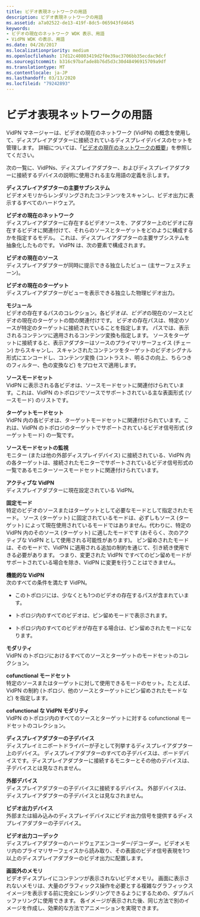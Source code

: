 ```yaml
---
title: ビデオ表現ネットワークの用語
description: ビデオ表現ネットワークの用語
ms.assetid: a7a02522-de13-419f-8dc5-065943fd4645
keywords:
- ビデオの現在のネットワーク WDK 表示、用語
- VidPN WDK の表示、用語
ms.date: 04/20/2017
ms.localizationpriority: medium
ms.openlocfilehash: 17d12c40803419d2f0e39ac3706bb35ecdac9dcf
ms.sourcegitcommit: b316c97bafade8b76d5d3c30d48496915709a9df
ms.translationtype: MT
ms.contentlocale: ja-JP
ms.lasthandoff: 03/13/2020
ms.locfileid: "79242893"
---
```

# <a name="video-present-network-terminology"></a>ビデオ表現ネットワークの用語


VidPN マネージャーは、ビデオの現在のネットワーク (VidPN) の概念を使用して、ディスプレイアダプターに接続されているディスプレイデバイスのセットを管理します。 詳細については、「[ビデオの現在のネットワークの概要](introduction-to-video-present-networks.md)」を参照してください。

次の一覧に、VidPNs、ディスプレイアダプター、およびディスプレイアダプターに接続するデバイスの説明に使用される主な用語の定義を示します。

<span id="display_adapter_s_presentational_subsystem"></span><span id="DISPLAY_ADAPTER_S_PRESENTATIONAL_SUBSYSTEM"></span>**ディスプレイアダプターの主要サブシステム**  
ビデオメモリからレンダリングされたコンテンツをスキャンし、ビデオ出力に表示するすべてのハードウェア。

<span id="video_present_network"></span><span id="VIDEO_PRESENT_NETWORK"></span>**ビデオの現在のネットワーク**  
ディスプレイアダプターに存在するビデオソースを、アダプター上のビデオに存在するビデオに関連付けて、それらのソースとターゲットをどのように構成するかを指定するモデル。 これは、ディスプレイアダプターの主要サブシステムを抽象化したものです。 VidPN は、次の要素で構成されます。

<span id="video_present_sources"></span><span id="VIDEO_PRESENT_SOURCES"></span>**ビデオの現在のソース**  
ディスプレイアダプターが同時に提示できる独立したビュー (主サーフェスチェーン)。

<span id="video_present_targets"></span><span id="VIDEO_PRESENT_TARGETS"></span>**ビデオの現在のターゲット**  
ディスプレイアダプターがビューを表示できる独立した物理ビデオ出力。

<span id="topology"></span><span id="TOPOLOGY"></span>**モジュール**  
ビデオの存在するパスのコレクション。各ビデオ*は、ビデオ*の現在のソースとビデオの現在のターゲットの間の関連付けです。 ビデオの存在パスは、特定のソースが特定のターゲットに接続されていることを指定します。 パスでは、表示されるコンテンツに適用されるコンテンツ変換も指定します。 ソースをターゲットに接続すると、表示アダプターはソースのプライマリサーフェイス (チェーン) からスキャンし、スキャンされたコンテンツをターゲットのビデオシグナル形式にエンコードし、コンテンツ変換 (コントラスト、明るさの向上、ちらつきのフィルター、色の変換など) をプロセスで適用します。

<span id="source_mode_sets"></span><span id="SOURCE_MODE_SETS"></span>**ソースモードセット**  
VidPN に表示される各ビデオは、ソースモードセットに関連付けられています。これは、VidPN のトポロジでソースでサポートされている主な表面形式 (ソースモード) のリストです。

<span id="target_mode_sets"></span><span id="TARGET_MODE_SETS"></span>**ターゲットモードセット**  
VidPN 内の各ビデオは、ターゲットモードセットに関連付けられています。これは、VidPN のトポロジのターゲットでサポートされているビデオ信号形式 (ターゲットモード) の一覧です。

<span id="monitor_source_mode_sets"></span><span id="MONITOR_SOURCE_MODE_SETS"></span>**ソースモードセットの監視**  
モニター (または他の外部ディスプレイデバイス) に接続されている、VidPN 内の各ターゲットは、接続されたモニターでサポートされているビデオ信号形式の一覧であるモニターソースモードセットに関連付けられています。

<span id="active_VidPN"></span><span id="active_vidpn"></span><span id="ACTIVE_VIDPN"></span>**アクティブな VidPN**  
ディスプレイアダプターに現在設定されている VidPN。

<span id="pinned_mode"></span><span id="PINNED_MODE"></span>**固定モード**  
特定のビデオのソースまたはターゲットとして必要なモードとして指定されたモード。 ソース (ターゲット) に固定されているモードは、必ずしもソース (ターゲット) によって現在使用されているモードではありません。代わりに、特定の VidPN 内のそのソース (ターゲット) に適したモードです (おそらく、次のアクティブな VidPN として使用される可能性があります)。 ピン留めされたモードは、そのモードで、VidPN に適用される追加の制約を通じて、引き続き使用できる必要があります。 つまり、変更された VidPN ですべてのピン留めモードがサポートされている場合を除き、VidPN に変更を行うことはできません。

<span id="functional_VidPN"></span><span id="functional_vidpn"></span><span id="FUNCTIONAL_VIDPN"></span>**機能的な VidPN**  
次のすべての条件を満たす VidPN。

-   このトポロジには、少なくとも1つのビデオの存在するパスが含まれています。

-   トポロジ内のすべてのビデオは、ピン留めモードで表示されます。

-   トポロジ内のすべてのビデオが存在する場合は、ピン留めされたモードになります。

<span id="modality"></span><span id="MODALITY"></span>**モダリティ**  
VidPN のトポロジにおけるすべてのソースとターゲットのモードセットのコレクション。

<span id="cofunctional_mode_set"></span><span id="COFUNCTIONAL_MODE_SET"></span>**cofunctional モードセット**  
特定のソースまたはターゲットに対して使用できるモードのセット。たとえば、VidPN の制約 (トポロジ、他のソースとターゲットにピン留めされたモードなど) を指定します。

<span id="cofunctional_VidPN_modality"></span><span id="cofunctional_vidpn_modality"></span><span id="COFUNCTIONAL_VIDPN_MODALITY"></span>**cofunctional な VidPN モダリティ**  
VidPN のトポロジ内のすべてのソースとターゲットに対する cofunctional モードセットのコレクション。

<span id="child_device_of_the_display_adapter"></span><span id="CHILD_DEVICE_OF_THE_DISPLAY_ADAPTER"></span>**ディスプレイアダプターの子デバイス**  
ディスプレイミニポートドライバーが子として列挙するディスプレイアダプター上のデバイス。 ディスプレイアダプターのすべての子デバイスは、ボードデバイスです。ディスプレイアダプターに接続するモニターとその他のデバイスは、子デバイスとは見なされません。

<span id="external_device"></span><span id="EXTERNAL_DEVICE"></span>**外部デバイス**  
ディスプレイアダプターの子デバイスに接続するデバイス。 外部デバイスは、ディスプレイアダプターの子デバイスとは見なされません。

<span id="video_output_device"></span><span id="VIDEO_OUTPUT_DEVICE"></span>**ビデオ出力デバイス**  
外部または組み込みのディスプレイデバイスにビデオ出力信号を提供するディスプレイアダプターの子デバイス。

<span id="video_output_codec"></span><span id="VIDEO_OUTPUT_CODEC"></span>**ビデオ出力コーデック**  
ディスプレイアダプターのハードウェアエンコーダー/デコーダー。ビデオメモリ内のプライマリサーフェイスから読み取り、その表面のビデオ信号表現を1つ以上のディスプレイアダプターのビデオ出力に配置します。

 
<span id="off_screen_memory"></span><span id="OFF_SCREEN_MEMORY"></span>**画面外のメモリ**  
ビデオディスプレイにコンテンツが表示されないビデオメモリ。 画面に表示されないメモリは、大量のグラフィックス操作を必要とする複雑なグラフィックスイメージを表示する前に完全にレンダリングできるようにするための、ダブルバッファリングに使用できます。 各イメージが表示された後、同じ方法で別のイメージを作成し、効果的な方法でアニメーションを実現できます。






